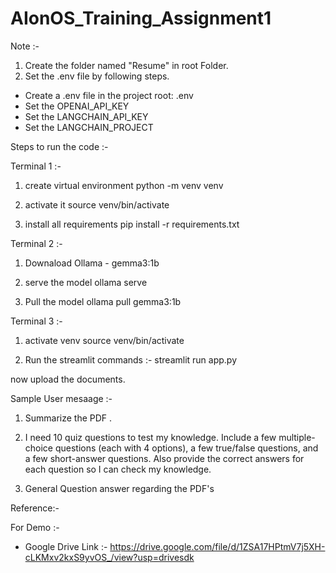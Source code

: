 # AIonOS_Training_Assignment1

Note :- 
1. Create the folder named "Resume" in root Folder.
2. Set the .env file by following steps.
- Create a .env file in the project root: .env
- Set the OPENAI_API_KEY
- Set the LANGCHAIN_API_KEY
- Set the LANGCHAIN_PROJECT

Steps to run the code :- 

Terminal 1 :- 

1. create virtual environment
python -m venv venv

2. activate it
source venv/bin/activate

3. install all requirements
pip install -r requirements.txt



Terminal 2 :-

1. Downaload Ollama - gemma3:1b

2. serve the model
ollama serve

3. Pull the model 
ollama pull gemma3:1b



Terminal 3 :- 

1. activate venv
source venv/bin/activate

2. Run the streamlit commands :- 
streamlit run app.py



now upload the documents.

Sample User mesaage :- 

1. Summarize the PDF <pdf name>.

2. I need 10 quiz questions to test my knowledge. Include a few multiple-choice questions (each with 4 options), a few true/false questions, and a few short-answer questions. Also provide the correct answers for each question so I can check my knowledge.

3. General Question answer regarding the PDF's 



Reference:-

For Demo :-
- Google Drive Link :- https://drive.google.com/file/d/1ZSA17HPtmV7j5XH-cLKMxv2kxS9yvOS_/view?usp=drivesdk
